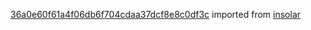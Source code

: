 [36a0e60f61a4f06db6f704cdaa37dcf8e8c0df3c](https://github.com/insolar/insolar/commit/36a0e60f61a4f06db6f704cdaa37dcf8e8c0df3c) imported from [insolar](https://github.com/insolar/insolar)
